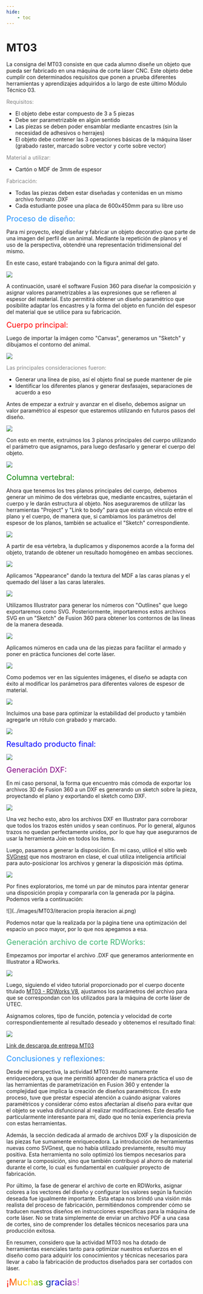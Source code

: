 ```yaml
---
hide:
    - toc
---
```


# MT03

La consigna del MT03 consiste en que cada alumno diseñe un objeto que pueda ser fabricado en una máquina de corte láser CNC. Este objeto debe cumplir con determinados requisitos que ponen a prueba diferentes herramientas y aprendizajes adquiridos a lo largo de este último Módulo Técnico 03.

<span style="color: gray">Requisitos:</span>
<ul>
<li>El objeto debe estar compuesto de 3 a 5 piezas</li>
<li>Debe ser parametrizable en algún sentido</li>
<li>Las piezas se deben poder ensamblar mediante encastres (sin la necesidad de adhesivos o herrajes)</li>
<li>El objeto debe contener las 3 operaciones básicas de la máquina láser (grabado raster, marcado sobre vector y corte sobre vector)</li>
</ul>
<span style="color: gray">Material a utilizar:</span>
<ul>
<li>Cartón o MDF de 3mm de espesor</li>
</ul>
<span style="color: gray">Fabricación:</span>
<ul>
<li>Todas las piezas deben estar diseñadas y contenidas en un mismo archivo formato .DXF</li>
<li>Cada estudiante posee una placa de 600x450mm para su libre uso</li>
</ul>

<span style="font-size: 20px ; color: dodgerblue">Proceso de diseño:</span>

Para mi proyecto, elegí diseñar y fabricar un objeto decorativo que parte de una imagen del perfil de un animal. Mediante la repetición de planos y el uso de la perspectiva, obtendré una representación tridimensional del mismo.

En este caso, estaré trabajando con la figura animal del gato.

![](../images/MT03/gatoperfil.jpg)

A continuación, usaré el software Fusion 360 para diseñar la composición y asignar valores parametrizables a las expresiones que se refieren al espesor del material. Esto permitirá obtener un diseño paramétrico que posibilite adaptar los encastres y la forma del objeto en función del espesor del material que se utilice para su fabricación.

<span style="font-size: 20px ; color: red">Cuerpo principal:</span>

Luego de importar la imágen como "Canvas", generamos un "Sketch" y dibujamos el contorno del animal.

![](../images/MT03/Sketch2Dgato.png)

<span style="color: gray">Las principales consideraciones fueron:</span>
<ul>
<li>Generar una línea de piso, así el objeto final se puede mantener de pie</li>
<li>Identificar los diferentes planos y generar desfasajes, separaciones de acuerdo a eso</li>
</ul>

Antes de empezar a extruir y avanzar en el diseño, debemos asignar un valor paramétrico al espesor que estaremos utilizando en futuros pasos del diseño.

![](../images/MT03/valoresparametricos.png)

Con esto en mente, extruimos los 3 planos principales del cuerpo utilizando el parámetro que asignamos, para luego desfasarlo y generar el cuerpo del objeto.

![](../images/MT03/extudeyresultado.png)

<span style="font-size: 20px ; color: green">Columna vertebral:</span>

Ahora que tenemos los tres planos principales del cuerpo, debemos generar un mínimo de dos vértebras que, mediante encastres, sujetarán el cuerpo y le darán estructura al objeto. Nos aseguraremos de utilizar las herramientas "Project" y "Link to body" para que exista un vínculo entre el plano y el cuerpo, de manera que, si cambiamos los parámetros del espesor de los planos, también se actualice el "Sketch" correspondiente.

![](../images/MT03/Columnavertebral.png)

A partir de esa vértebra, la duplicamos y disponemos acorde a la forma del objeto, tratando de obtener un resultado homogéneo en ambas secciones.

![](../images/MT03/gatoconunaydosvertebras.png)

Aplicamos "Appearance" dando la textura del MDF a las caras planas y el quemado del láser a las caras laterales.

![](../images/MT03/gatocontexturasmdf.png)

Utilizamos Illustrator para generar los números con "Outlines" que luego exportaremos como SVG. Posteriormente, importaremos estos archivos SVG en un "Sketch" de Fusion 360 para obtener los contornos de las líneas de la manera deseada.

![](../images/MT03/numeroillusysvg.png)

Aplicamos números en cada una de las piezas para facilitar el armado y poner en práctica funciones del corte láser.

![](../images/MT03/armadogato.png)

Como podemos ver en las siguientes imágenes, el diseño se adapta con éxito al modificar los parámetros para diferentes valores de espesor de material.

![](../images/MT03/gato4espesores.png)

Incluimos una base para optimizar la estabilidad del producto y también agregarle un rótulo con grabado y marcado.

![](../images/MT03/basegrabadoymarcado.png)

<span style="font-size: 20px ; color: blue">Resultado producto final:</span>

![](../images/MT03/composicionrenders.png)

<span style="font-size: 20px ; color: purple">Generación DXF:</span>

En mi caso personal, la forma que encuentro más cómoda de exportar los archivos 3D de Fusion 360 a un DXF es generando un sketch sobre la pieza, proyectando el plano y exportando el sketch como DXF.

![](../images/MT03/lasercutcatplanes.png)

Una vez hecho esto, abro los archivos DXF en Illustrator para corroborar que todos los trazos estén unidos y sean continuos. Por lo general, algunos trazos no quedan perfectamente unidos, por lo que hay que asegurarnos de usar la herramienta Join en todos los ítems.

Luego, pasamos a generar la disposición. En mi caso, utilicé el sitio web [SVGnest](https://svgnest.com/) que nos mostraron en clase, el cual utiliza inteligencia artificial para auto-posicionar los archivos y generar la disposición más óptima.

![](../images/MT03/svgnest.png)

Por fines exploratorios, me tomé un par de minutos para intentar generar una disposición propia y compararla con la generada por la página. Podemos verla a continuación:

![](../images/MT03/iteracion propia iteracion ai.png)

Podemos notar que la realizada por la página tiene una optimización del espacio un poco mayor, por lo que nos apegamos a esa.

<span style="font-size: 20px ; color: mediumseagreen">Generación archivo de corte RDWorks:</span>

Empezamos por importar el archivo .DXF que generamos anteriormente en Illustrator a RDworks.

![](../images/MT03/disposicionenrdworks.png)


Luego, siguiendo el video tutorial proporcionado por el cuerpo docente titulado [MT03 - RDWorks V8](https://www.youtube.com/watch?v=UwjH-HMmGuY&t=35s), ajustamos los parámetros del archivo para que se correspondan con los utilizados para la máquina de corte láser de UTEC.

Asignamos colores, tipo de función, potencia y velocidad de corte correspondientemente al resultado deseado y obtenemos el resultado final:

![](../images/MT03/capturardworks.png)

[Link de descarga de entrega MT03](https://drive.google.com/file/d/1jG8JYd71SrZ12EiY_zZvsviHv8tTaDqO/view?usp=sharing)

<span style="font-size: 20px ; color: dodgerblue">Conclusiones y reflexiones:</span>

Desde mi perspectiva, la actividad MT03 resultó sumamente enriquecedora, ya que me permitió aprender de manera práctica el uso de las herramientas de parametrización en Fusion 360 y entender la complejidad que implica la creación de diseños paramétricos. En este proceso, tuve que prestar especial atención a cuándo asignar valores paramétricos y considerar cómo estos afectarían al diseño para evitar que el objeto se vuelva disfuncional al realizar modificaciones. Este desafío fue particularmente interesante para mí, dado que no tenía experiencia previa con estas herramientas.

Además, la sección dedicada al armado de archivos DXF y la disposición de las piezas fue sumamente enriquecedora. La introducción de herramientas nuevas como SVGnest, que no había utilizado previamente, resultó muy positiva. Esta herramienta no solo optimizó los tiempos necesarios para generar la composición, sino que también contribuyó al ahorro de material durante el corte, lo cual es fundamental en cualquier proyecto de fabricación.

Por último, la fase de generar el archivo de corte en RDWorks, asignar colores a los vectores del diseño y configurar los valores según la función deseada fue igualmente importante. Esta etapa nos brindó una visión más realista del proceso de fabricación, permitiéndonos comprender cómo se traducen nuestros diseños en instrucciones específicas para la máquina de corte láser. No se trata simplemente de enviar un archivo PDF a una casa de cortes, sino de comprender los detalles técnicos necesarios para una producción exitosa.

En resumen, considero que la actividad MT03 nos ha dotado de herramientas esenciales tanto para optimizar nuestros esfuerzos en el diseño como para adquirir los conocimientos y técnicas necesarios para llevar a cabo la fabricación de productos diseñados para ser cortados con láser.

<span style="font-size: 24px" class="rainbow">¡Muchas gracias!</span>

<meta charset="UTF-8">
    <meta name="viewport" content="width=device-width, initial-scale=1.0">
    <title>Texto Arcoíris</title>
    <style>
        .rainbow {
            background: linear-gradient(to right, red, orange, yellow, green, blue, indigo, violet);
            color: transparent;
            background-clip: text;
        }
    </style>